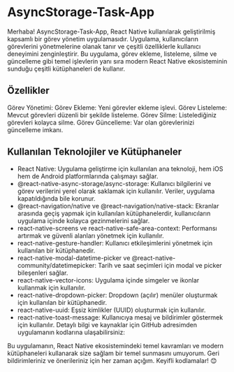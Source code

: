 # AsyncStorage-Task-App
Merhaba!
AsyncStorage-Task-App, React Native kullanılarak geliştirilmiş kapsamlı bir görev yönetim uygulamasıdır. Uygulama, kullanıcıların görevlerini yönetmelerine olanak tanır ve çeşitli özelliklerle kullanıcı deneyimini zenginleştirir. Bu uygulama, görev ekleme, listeleme, silme ve güncelleme gibi temel işlevlerin yanı sıra modern React Native ekosisteminin sunduğu çeşitli kütüphaneleri de kullanır.

## Özellikler
Görev Yönetimi:
Görev Ekleme: Yeni görevler ekleme işlevi.
Görev Listeleme: Mevcut görevleri düzenli bir şekilde listeleme.
Görev Silme: Listelediğiniz görevleri kolayca silme.
Görev Güncelleme: Var olan görevlerinizi güncelleme imkanı.

## Kullanılan Teknolojiler ve Kütüphaneler
- React Native: Uygulama geliştirme için kullanılan ana teknoloji, hem iOS hem de Android platformlarında çalışmayı sağlar.
- @react-native-async-storage/async-storage: Kullanıcı bilgilerini ve görev verilerini yerel olarak saklamak için kullanılır. Veriler, uygulama kapatıldığında bile korunur.
- @react-navigation/native ve @react-navigation/native-stack: Ekranlar arasında geçiş yapmak için kullanılan kütüphanelerdir, kullanıcıların uygulama içinde kolayca gezinmelerini sağlar.
- react-native-screens ve react-native-safe-area-context: Performansı artırmak ve güvenli alanları yönetmek için kullanılır.
- react-native-gesture-handler: Kullanıcı etkileşimlerini yönetmek için kullanılan bir kütüphanedir.
- react-native-modal-datetime-picker ve @react-native-community/datetimepicker: Tarih ve saat seçimleri için modal ve picker bileşenleri sağlar.
- react-native-vector-icons: Uygulama içinde simgeler ve ikonlar kullanmak için kullanılır.
- react-native-dropdown-picker: Dropdown (açılır) menüler oluşturmak için kullanılan bir kütüphanedir.
- react-native-uuid: Eşsiz kimlikler (UUID) oluşturmak için kullanılır.
- react-native-toast-message: Kullanıcıya mesaj ve bildirimler göstermek için kullanılır.
Detaylı bilgi ve kaynaklar için GitHub adresimden uygulamanın kodlarına ulaşabilirsiniz:

Bu uygulamanın, React Native ekosistemindeki temel kavramları ve modern kütüphaneleri kullanarak size sağlam bir temel sunmasını umuyorum. Geri bildirimleriniz ve önerileriniz için her zaman açığım. Keyifli kodlamalar! 😊
